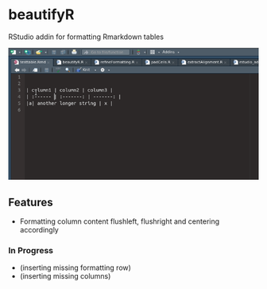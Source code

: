 # beautifyR
RStudio addin for formatting Rmarkdown tables

![example of beautifyR](extra/beautifyR_example.gif)

## Features
- Formatting column content flushleft, flushright and centering accordingly

### In Progress
- (inserting missing formatting row)
- (inserting missing columns)
